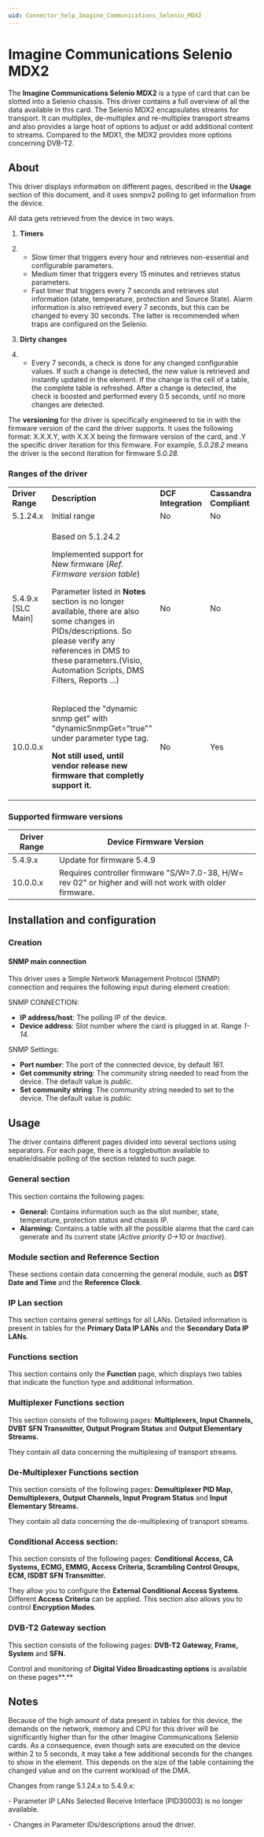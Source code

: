```yaml
---
uid: Connector_help_Imagine_Communications_Selenio_MDX2
---
```


# Imagine Communications Selenio MDX2

The **Imagine Communications Selenio MDX2** is a type of card that can be slotted into a Selenio chassis. This driver contains a full overview of all the data available in this card. The Selenio MDX2 encapsulates streams for transport. It can multiplex, de-multiplex and re-multiplex transport streams and also provides a large host of options to adjust or add additional content to streams. Compared to the MDX1, the MDX2 provides more options concerning DVB-T2.

## About

This driver displays information on different pages, described in the **Usage** section of this document, and it uses snmpv2 polling to get information from the device.

All data gets retrieved from the device in two ways.

1.  **Timers**

2.  - Slow timer that triggers every hour and retrieves non-essential and configurable parameters.
    - Medium timer that triggers every 15 minutes and retrieves status parameters.
    - Fast timer that triggers every 7 seconds and retrieves slot information (state, temperature, protection and Source State). Alarm information is also retrieved every 7 seconds, but this can be changed to every 30 seconds. The latter is recommended when traps are configured on the Selenio.

3.  **Dirty changes**

4.  - Every 7 seconds, a check is done for any changed configurable values. If such a change is detected, the new value is retrieved and instantly updated in the element. If the change is the cell of a table, the complete table is refreshed. After a change is detected, the check is boosted and performed every 0.5 seconds, until no more changes are detected.

The **versioning** for the driver is specifically engineered to tie in with the firmware version of the card the driver supports. It uses the following format: X.X.X.Y, with X.X.X being the firmware version of the card, and .Y the specific driver iteration for this firmware. For example, *5.0.28.2* means the driver is the second iteration for firmware *5.0.28.*

### Ranges of the driver

<table>
<colgroup>
<col style="width: 25%" />
<col style="width: 25%" />
<col style="width: 25%" />
<col style="width: 25%" />
</colgroup>
<tbody>
<tr class="odd">
<td><strong>Driver Range</strong></td>
<td><strong>Description</strong></td>
<td><strong>DCF Integration</strong></td>
<td><strong>Cassandra Compliant</strong></td>
</tr>
<tr class="even">
<td>5.1.24.x</td>
<td>Initial range</td>
<td>No</td>
<td>No</td>
</tr>
<tr class="odd">
<td>5.4.9.x [SLC Main]</td>
<td><p>Based on 5.1.24.2</p>
<p>Implemented support for New firmware (<em>Ref. Firmware version table</em>)</p>
<p>Parameter listed in <strong>Notes</strong> section is no longer available, there are also some changes in PIDs/descriptions. So please verify any references in DMS to these parameters.(Visio, Automation Scripts, DMS Filters, Reports ...)</p></td>
<td>No</td>
<td>No</td>
</tr>
<tr class="even">
<td>10.0.0.x</td>
<td><p>Replaced the "dynamic snmp get" with "dynamicSnmpGet="true"" under parameter type tag.</p>
<p><strong>Not still used, until vendor release new firmware that completly support it.</strong></p></td>
<td>No</td>
<td>Yes</td>
</tr>
</tbody>
</table>

### Supported firmware versions

| **Driver Range** | **Device Firmware Version**                                                                             |
|------------------|---------------------------------------------------------------------------------------------------------|
| 5.4.9.x          | Update for firmware 5.4.9                                                                               |
| 10.0.0.x         | Requires controller firmware "S/W=7.0-38, H/W= rev 02" or higher and will not work with older firmware. |

## Installation and configuration

### Creation

#### SNMP main connection

This driver uses a Simple Network Management Protocol (SNMP) connection and requires the following input during element creation:

SNMP CONNECTION:

- **IP address/host**: The polling IP of the device.
- **Device address**: Slot number where the card is plugged in at. Range *1-14.*

SNMP Settings:

- **Port number**: The port of the connected device, by default *161*.
- **Get community string**: The community string needed to read from the device. The default value is *public*.
- **Set community string**: The community string needed to set to the device. The default value is *public.*

## Usage

The driver contains different pages divided into several sections using separators. For each page, there is a togglebutton available to enable/disable polling of the section related to such page.

### General section

This section contains the following pages:

- **General:** Contains information such as the slot number, state, temperature, protection status and chassis IP.
- **Alarming:** Contains a table with all the possible alarms that the card can generate and its current state (*Active priority 0-\>10* or *Inactive*).

### Module section and Reference Section

These sections contain data concerning the general module, such as **DST Date and Time** and the **Reference Clock**.

### IP Lan section

This section contains general settings for all LANs. Detailed information is present in tables for the **Primary Data IP LANs** and the **Secondary Data IP LANs**.

### Functions section

This section contains only the **Function** page, which displays two tables that indicate the function type and additional information.

### Multiplexer Functions section

This section consists of the following pages: **Multiplexers, Input Channels, DVBT SFN Transmitter, Output Program Status** and **Output Elementary Streams.**

They contain all data concerning the multiplexing of transport streams.

### De-Multiplexer Functions section

This section consists of the following pages: **Demultiplexer PID Map, Demultiplexers, Output Channels, Input Program Status** and **Input Elementary Streams.**

They contain all data concerning the de-multiplexing of transport streams.

### Conditional Access section:

This section consists of the following pages: **Conditional Access, CA Systems, ECMG, EMMG, Access Criteria, Scrambling Control Groups, ECM, ISDBT SFN Transmitter.**

They allow you to configure the **External Conditional Access Systems**. Different **Access Criteria** can be applied. This section also allows you to control **Encryption Modes**.

### DVB-T2 Gateway section

This section consists of the following pages: **DVB-T2 Gateway, Frame, System** and **SFN.**

Control and monitoring of **Digital Video Broadcasting options** is available on these pages**.**

## Notes

Because of the high amount of data present in tables for this device, the demands on the network, memory and CPU for this driver will be significantly higher than for the other Imagine Communications Selenio cards. As a consequence, even though sets are executed on the device within 2 to 5 seconds, it may take a few additional seconds for the changes to show in the element. This depends on the size of the table containing the changed value and on the current workload of the DMA.

Changes from range 5.1.24.x to 5.4.9.x:

\- Parameter IP LANs Selected Receive Interface (PID30003) is no longer available.

\- Changes in Parameter IDs/descriptions aroud the driver.
